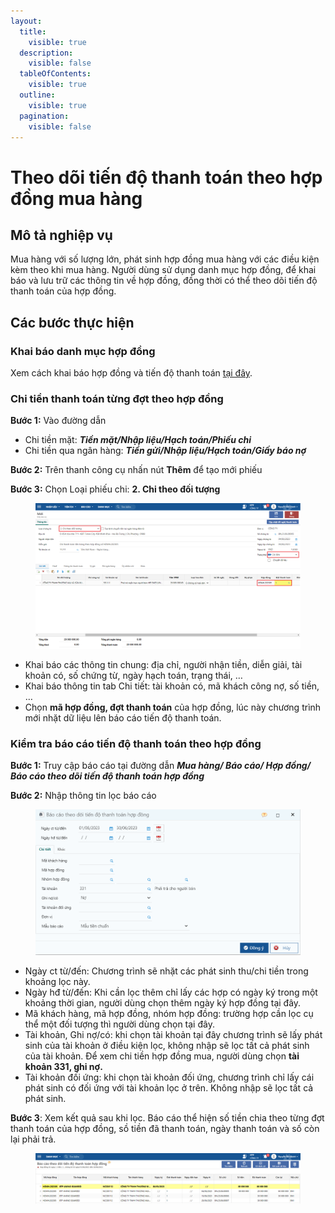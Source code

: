 ```yaml
---
layout:
  title:
    visible: true
  description:
    visible: false
  tableOfContents:
    visible: true
  outline:
    visible: true
  pagination:
    visible: false
---
```


# Theo dõi tiến độ thanh toán theo hợp đồng mua hàng

## Mô tả nghiệp vụ

Mua hàng với số lượng lớn, phát sinh hợp đồng mua hàng với các điều kiện kèm theo khi mua hàng. Người dùng sử dụng danh mục hợp đồng, để khai báo và lưu trữ các thông tin về hợp đồng, đồng thời có thể theo dõi tiến độ thanh toán của hợp đồng.

## Các bước thực hiện

### Khai báo danh mục hợp đồng

Xem cách khai báo hợp đồng và tiến độ thanh toán [tại đây](danh-muc-hop-dong-mua.md).

### Chi tiền thanh toán từng đợt theo hợp đồng

**Bước 1:** Vào đường dẫn&#x20;

* Chi tiền mặt: _**Tiền mặt/Nhập liệu/Hạch toán/Phiếu chi**_
* Chi tiền qua ngân hàng: _**Tiền gửi/Nhập liệu/Hạch toán/Giấy báo nợ**_

**Bước 2:** Trên thanh công cụ nhấn nút **Thêm** để tạo mới phiếu

**Bước 3:** Chọn Loại phiếu chi: **2. Chi theo đối tượng**

<figure><img src="../../.gitbook/assets/Tiến độ thanh toán theo hợp đồng mua 2.png" alt=""><figcaption></figcaption></figure>

* Khai báo các thông tin chung: địa chỉ, người nhận tiền, diễn giải, tài khoản có, số chứng từ, ngày hạch toán, trạng thái, …
* Khai báo thông tin tab Chi tiết: tài khoản có, mã khách công nợ, số tiền, …
* Chọn **mã hợp đồng, đợt thanh toán** của hợp đồng, lúc này chương trình mới nhặt dữ liệu lên báo cáo tiến độ thanh toán.

### Kiểm tra báo cáo tiến độ thanh toán theo hợp đồng

**Bước 1:** Truy cập báo cáo tại đường dẫn _**Mua hàng/ Báo cáo/ Hợp đồng/ Báo cáo theo dõi tiến độ thanh toán hợp đồng**_

**Bước 2:** Nhập thông tin lọc báo cáo

<figure><img src="../../.gitbook/assets/Tiến độ thanh toán theo hợp đồng mua 3.png" alt=""><figcaption></figcaption></figure>

* Ngày ct từ/đến: Chương trình sẽ nhặt các phát sinh thu/chi tiền trong khoảng lọc này.
* Ngày hđ từ/đến: Khi cần lọc thêm chỉ lấy các hợp có ngày ký trong một khoảng thời gian, người dùng chọn thêm ngày ký hợp đồng tại đây.
* Mã khách hàng, mã hợp đồng, nhóm hợp đồng: trường hợp cần lọc cụ thể một đối tượng thì người dùng chọn tại đây.
* Tài khoản, Ghi nợ/có: khi chọn tài khoản tại đây chương trình sẽ lấy phát sinh của tài khoản ở điều kiện lọc, không nhập sẽ lọc tất cả phát sinh của tài khoản. Để xem chi tiền hợp đồng mua, người dùng chọn **tài khoản 331, ghi nợ.**
* Tài khoản đối ứng: khi chọn tài khoản đối ứng, chương trình chỉ lấy cái phát sinh có đối ứng với tài khoản lọc ở trên. Không nhập sẽ lọc tất cả phát sinh.

**Bước 3**: Xem kết quả sau khi lọc. Báo cáo thể hiện số tiền chia theo từng đợt thanh toán của hợp đồng, sồ tiền đã thanh toán, ngày thanh toán và số còn lại phải trả.

<figure><img src="../../.gitbook/assets/Tiến độ thanh toán theo hợp đồng mua 4 (2).png" alt=""><figcaption></figcaption></figure>

